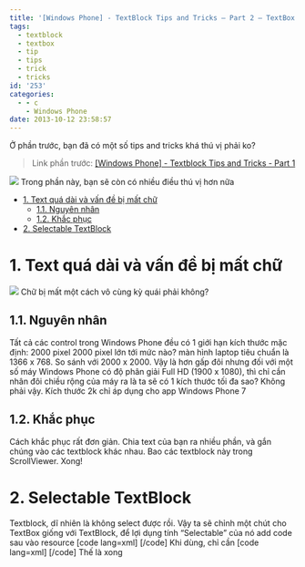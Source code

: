 ```yaml
---
title: '[Windows Phone] - TextBlock Tips and Tricks – Part 2 – TextBox too'
tags:
  - textblock
  - textbox
  - tip
  - tips
  - trick
  - tricks
id: '253'
categories:
  - - c
    - Windows Phone
date: 2013-10-12 23:58:57
---
```


Ở phần trước, bạn đã có một số tips and tricks khá thú vị phải ko?

> Link phần trước: [\[Windows Phone\] - Textblock Tips and Tricks - Part 1](https://wp.me/p1V2Tb-43)

![](https://farm8.staticflickr.com/7407/10135898285_7ea60ebd9a_o.png) Trong phần này, bạn sẽ còn có nhiều điều thú vị hơn nữa
<!-- more -->
*   [1\. Text quá dài và vấn đề bị mất chữ](#1-text-quá-dài-và-vấn-đề-bị-mất-chữ)
    *   [1.1. Nguyên nhân](#11-nguyên-nhân)
    *   [1.2. Khắc phục](#12-khắc-phục)
*   [2\. Selectable TextBlock](#2-selectable-textblock)

# 1\. Text quá dài và vấn đề bị mất chữ

![](https://farm3.staticflickr.com/2834/10238287965_30e435db37_o.png) Chữ bị mất một cách vô cùng kỳ quái phải không?

## 1.1. Nguyên nhân

Tất cả các control trong Windows Phone đều có 1 giới hạn kích thước mặc định: 2000 pixel 2000 pixel lớn tới mức nào? màn hình laptop tiêu chuẩn là 1366 x 768. So sánh với 2000 x 2000. Vậy là hơn gấp đôi nhưng đối với một số máy Windows Phone có độ phân giải Full HD (1900 x 1080), thì chỉ cần nhân đôi chiều rộng của máy ra là ta sẽ có 1 kích thước tối đa sao? Không phải vậy. Kích thước 2k chỉ áp dụng cho app Windows Phone 7

## 1.2. Khắc phục

Cách khắc phục rất đơn giản. Chia text của bạn ra nhiều phần, và gắn chúng vào các textblock khác nhau. Bao các textblock này trong ScrollViewer. Xong!

# 2\. Selectable TextBlock

Textblock, dĩ nhiên là không select được rồi. Vậy ta sẽ chỉnh một chút cho TextBox giống với TextBlock, để lợi dụng tính “Selectable” của nó add code sau vào resource \[code lang=xml\] <Style x:Key="TextBoxStyle1" TargetType="TextBox"> <Setter Property="Background" Value="{StaticResource PhoneBackgroundBrush}" /> <Setter Property="Foreground" Value="{StaticResource PhoneForegroundBrush}" /> <Setter Property="BorderBrush" Value="{StaticResource PhoneBackgroundBrush}" /> <Setter Property="SelectionBackground" Value="{StaticResource PhoneAccentBrush}" /> <Setter Property="SelectionForeground" Value="{StaticResource PhoneTextBoxSelectionForegroundBrush}" /> <Setter Property="Template"> <Setter.Value> <ControlTemplate TargetType="TextBox"> <Grid Background="Transparent"> <VisualStateManager.VisualStateGroups> <VisualStateGroup x:Name="CommonStates"> <VisualState x:Name="ReadOnly"> <Storyboard> <ObjectAnimationUsingKeyFrames Storyboard.TargetName="EnabledBorder" Storyboard.TargetProperty="Visibility"> <DiscreteObjectKeyFrame KeyTime="0"> <DiscreteObjectKeyFrame.Value> <Visibility>Collapsed</Visibility> </DiscreteObjectKeyFrame.Value> </DiscreteObjectKeyFrame> </ObjectAnimationUsingKeyFrames> <ObjectAnimationUsingKeyFrames Storyboard.TargetName="DisabledOrReadonlyBorder" Storyboard.TargetProperty="Visibility"> <DiscreteObjectKeyFrame KeyTime="0"> <DiscreteObjectKeyFrame.Value> <Visibility>Visible</Visibility> </DiscreteObjectKeyFrame.Value> </DiscreteObjectKeyFrame> </ObjectAnimationUsingKeyFrames> <ObjectAnimationUsingKeyFrames Storyboard.TargetName="DisabledOrReadonlyBorder" Storyboard.TargetProperty="Background"> <DiscreteObjectKeyFrame KeyTime="0" Value="{StaticResource PhoneBackgroundBrush}" /> </ObjectAnimationUsingKeyFrames> <ObjectAnimationUsingKeyFrames Storyboard.TargetName="DisabledOrReadonlyBorder" Storyboard.TargetProperty="BorderBrush"> <DiscreteObjectKeyFrame KeyTime="0" Value="{StaticResource PhoneBackgroundBrush}" /> </ObjectAnimationUsingKeyFrames> <ObjectAnimationUsingKeyFrames Storyboard.TargetName="DisabledOrReadonlyContent" Storyboard.TargetProperty="Foreground"> <DiscreteObjectKeyFrame KeyTime="0" Value="{StaticResource PhoneForegroundBrush}" /> </ObjectAnimationUsingKeyFrames> </Storyboard> </VisualState> </VisualStateGroup> </VisualStateManager.VisualStateGroups> <Border x:Name="EnabledBorder" Margin="{StaticResource PhoneTouchTargetOverhang}" Background="{TemplateBinding Background}" BorderBrush="{TemplateBinding BorderBrush}" BorderThickness="{TemplateBinding BorderThickness}"> <ContentControl x:Name="ContentElement" Margin="{StaticResource PhoneTextBoxInnerMargin}" HorizontalContentAlignment="Stretch" VerticalContentAlignment="Stretch" BorderThickness="0" Padding="{TemplateBinding Padding}" /> </Border> <Border x:Name="DisabledOrReadonlyBorder" Margin="{StaticResource PhoneTouchTargetOverhang}" Background="Transparent" BorderBrush="{StaticResource PhoneDisabledBrush}" BorderThickness="{TemplateBinding BorderThickness}" Visibility="Collapsed"> <TextBox x:Name="DisabledOrReadonlyContent" Background="Transparent" FontFamily="{TemplateBinding FontFamily}" FontSize="{TemplateBinding FontSize}" FontStyle="{TemplateBinding FontStyle}" FontWeight="{TemplateBinding FontWeight}" Foreground="{StaticResource PhoneDisabledBrush}" IsReadOnly="True" SelectionBackground="{TemplateBinding SelectionBackground}" SelectionForeground="{TemplateBinding SelectionForeground}" Template="{StaticResource PhoneDisabledTextBoxTemplate}" Text="{TemplateBinding Text}" TextAlignment="{TemplateBinding TextAlignment}" TextWrapping="{TemplateBinding TextWrapping}" /> </Border> </Grid> </ControlTemplate> </Setter.Value> </Setter> </Style> \[/code\] Khi dùng, chỉ cần \[code lang=xml\] <TextBox x:Name="testTextBox" IsReadOnly="True" Style="{StaticResource TextBoxStyle1}" Text="Hello world, afdafkj aflaskfjalk lakfaljfklak lfjlaksfjlask jfldsj lskadjfl dslfj lasjf lkasjfl" TextWrapping="Wrap" /> \[/code\] Thế là xong